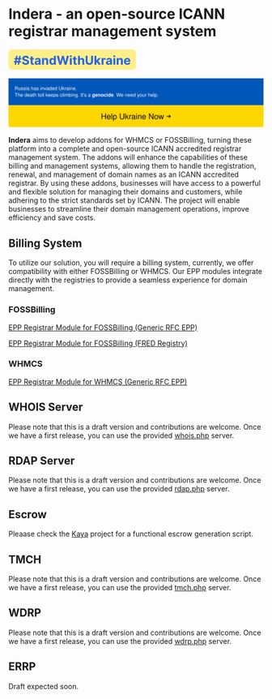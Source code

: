 # Indera - an open-source ICANN registrar management system

[![StandWithUkraine](https://raw.githubusercontent.com/vshymanskyy/StandWithUkraine/main/badges/StandWithUkraine.svg)](https://github.com/vshymanskyy/StandWithUkraine/blob/main/docs/README.md)

[![SWUbanner](https://raw.githubusercontent.com/vshymanskyy/StandWithUkraine/main/banner2-direct.svg)](https://github.com/vshymanskyy/StandWithUkraine/blob/main/docs/README.md)

**Indera** aims to develop addons for WHMCS or FOSSBilling, turning these platform into a complete and open-source ICANN accredited registrar management system. The addons will enhance the capabilities of these billing and management systems, allowing them to handle the registration, renewal, and management of domain names as an ICANN accredited registrar. By using these addons, businesses will have access to a powerful and flexible solution for managing their domains and customers, while adhering to the strict standards set by ICANN. The project will enable businesses to streamline their domain management operations, improve efficiency and save costs.

## Billing System

To utilize our solution, you will require a billing system, currently, we offer compatibility with either FOSSBilling or WHMCS. Our EPP modules integrate directly with the registries to provide a seamless experience for domain management.

### FOSSBilling

[EPP Registrar Module for FOSSBilling (Generic RFC EPP)](https://github.com/getpinga/fossbilling-epp-rfc)

[EPP Registrar Module for FOSSBilling (FRED Registry)](https://github.com/getpinga/fossbilling-epp-fred)

### WHMCS

[EPP Registrar Module for WHMCS (Generic RFC EPP)](https://github.com/getpinga/whmcs-epp-rfc)

## WHOIS Server

Please note that this is a draft version and contributions are welcome. Once we have a first release, you can use the provided [whois.php](whois.php) server.

## RDAP Server

Please note that this is a draft version and contributions are welcome. Once we have a first release, you can use the provided [rdap.php](rdap.php) server.

## Escrow

Pleaase check the [Kaya](https://github.com/getpinga/kaya) project for a functional escrow generation script.

## TMCH

Please note that this is a draft version and contributions are welcome. Once we have a first release, you can use the provided [tmch.php](tmch.php) server.

## WDRP

Please note that this is a draft version and contributions are welcome. Once we have a first release, you can use the provided [wdrp.php](wdrp.php) server.

## ERRP

Draft expected soon.


